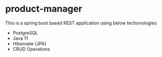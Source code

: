 # product-manager

This is a spring boot based REST application using below techonologies
- PostgreSQL
- Java 11
- Hibernate (JPA)
- CRUD Operations
